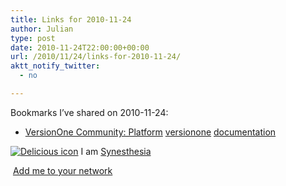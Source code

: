 ```yaml
---
title: Links for 2010-11-24
author: Julian
type: post
date: 2010-11-24T22:00:00+00:00
url: /2010/11/24/links-for-2010-11-24/
aktt_notify_twitter:
  - no

---
```

Bookmarks I&#8217;ve shared on 2010-11-24:

  * [VersionOne Community: Platform][1] 
    [versionone][2] [documentation][3] </li> </ul> 
    
    <p class="deliciouslink">
      <a href="https://del.icio.us/synesthesia" title="See all my bookmarks on del.icio.us"><img src="https://www.synesthesia.co.uk/images/deliciousicon.jpg" alt="Delicious icon" /></a>&nbsp;I am <a href="https://del.icio.us/synesthesia" title="See all my bookmarks on del.icio.us">Synesthesia</a>
    </p>
    
    <p class="deliciouslink">
      <a href="https://del.icio.us/network?add=synesthesia" title="Add me to your del.icio.us network"><img src="https://www.synesthesia.co.uk/images/add.gif" alt="" /></a>&nbsp;<a href="https://del.icio.us/network?add=synesthesia" title="Add me to your del.icio.us network">Add me to your network</a>
    </p>

 [1]: https://community.versionone.com/sdk/default.aspx
 [2]: https://delicious.com/synesthesia/versionone
 [3]: https://delicious.com/synesthesia/documentation